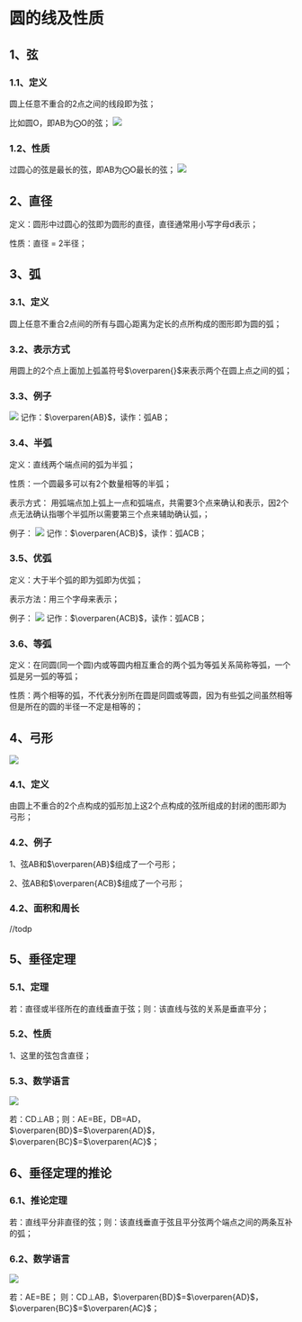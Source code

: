 # 圆的线及性质

## 1、弦
### 1.1、定义
圆上任意不重合的2点之间的线段即为弦；

比如圆O，即AB为$\bigodot$O的弦；
![](../images/圆02.png)

### 1.2、性质
过圆心的弦是最长的弦，即AB为$\bigodot$O最长的弦；
![](../images/圆03.png)

## 2、直径
定义：圆形中过圆心的弦即为圆形的直径，直径通常用小写字母d表示；

性质：直径 = 2半径；

## 3、弧
### 3.1、定义
圆上任意不重合2点间的所有与圆心距离为定长的点所构成的图形即为圆的弧；

### 3.2、表示方式
用圆上的2个点上面加上弧盖符号$\overparen{}$来表示两个在圆上点之间的弧；

### 3.3、例子
![](../images/圆06.png)
记作：$\overparen{AB}$，读作：弧AB；

### 3.4、半弧
定义：直线两个端点间的弧为半弧；

性质：一个圆最多可以有2个数量相等的半弧；

表示方式：
用弧端点加上弧上一点和弧端点，共需要3个点来确认和表示，因2个点无法确认指哪个半弧所以需要第三个点来辅助确认弧，；

例子：
![](../images/圆04.png)
记作：$\overparen{ACB}$，读作：弧ACB；

### 3.5、优弧
定义：大于半个弧的即为弧即为优弧；

表示方法：用三个字母来表示；

例子：
![](../images/圆05.png)
记作：$\overparen{ACB}$，读作：弧ACB；

### 3.6、等弧
定义：在同圆(同一个圆)内或等圆内相互重合的两个弧为等弧关系简称等弧，一个弧是另一弧的等弧；

性质：两个相等的弧，不代表分别所在圆是同圆或等圆，因为有些弧之间虽然相等但是所在的圆的半径一不定是相等的；

## 4、弓形
![](../images/圆16.png)

### 4.1、定义
由圆上不重合的2个点构成的弧形加上这2个点构成的弦所组成的封闭的图形即为弓形；

### 4.2、例子
1、弦AB和$\overparen{AB}$组成了一个弓形；

2、弦AB和$\overparen{ACB}$组成了一个弓形；

### 4.2、面积和周长
//todp

## 5、垂径定理
### 5.1、定理
若：直径或半径所在的直线垂直于弦；则：该直线与弦的关系是垂直平分；

### 5.2、性质
1、这里的弦包含直径；

### 5.3、数学语言
![](../images/圆07.png)

若：CD$\bot$AB；则：AE=BE，DB=AD，$\overparen{BD}$=$\overparen{AD}$，$\overparen{BC}$=$\overparen{AC}$；

## 6、垂径定理的推论
### 6.1、推论定理
若：直线平分非直径的弦；则：该直线垂直于弦且平分弦两个端点之间的两条互补的弧；

### 6.2、数学语言
![](../images/圆07.png)

若：AE=BE；
则：CD$\bot$AB，$\overparen{BD}$=$\overparen{AD}$，$\overparen{BC}$=$\overparen{AC}$；
